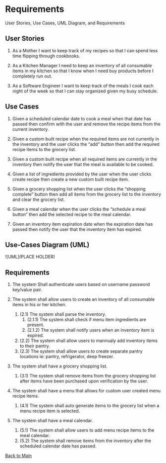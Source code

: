 # Requirements
User Stories, Use Cases, UML Diagram, and Requirements

## User Stories

1.	As a Mother I want to keep track of my recipes so that I can spend less time flipping through cookbooks.

2.	As a Kitchen Manager I need to keep an inventory of all consumable items in my kitchen so that I know when I need buy products before I completely run out.

3.	As a Software Engineer I want to keep track of the meals I cook each night of the week so that I can stay organized given my busy schedule.


## Use Cases

1.	Given a scheduled calendar date to cook a meal when that date has passed then confirm with the user and remove the recipe items from the current inventory.

2.	Given a custom built recipe when the required items are not currently in the inventory and the user clicks the “add” button then add the required recipe items to the grocery list.

3.	Given a custom built recipe  when all required items are currently in the inventory then notify the user that the meal is available to be cooked.

4.	Given a list of ingredients provided by the user when the user clicks create recipe then create a new custom built recipe item.

5.	Given a grocery shopping list when the user clicks the “shopping complete” button then add all items from the grocery list to the inventory and clear the grocery list.

6.	Given a meal calendar when the user clicks the “schedule a meal button” then add the selected recipe to the meal calendar.

7.	Given an inventory item expiration date when the expiration date has passed then notify the user that the inventory item has expired.

## Use-Cases Diagram (UML)

![UML](PLACE HOLDER)


## Requirements
1. The system Shall authenticate users based on username password key/value pair.
      
2. The system shall allow users to create an inventory of all consumable items in his or her kitchen.
   1. (2.1) The system shall parse the inventory.
      1.  (2.1.1) The system shall check if menu item ingredients are present.
      2.  (2.1.2) The system shall notify users when an inventory item is expired.
   2. (2.2) The system shall allow users to mannualy add inventory items to their pantry. 
   3. (2.3) The system shall allow users to create separate pantry locations ie: pantry, refrigerator, deep freezer.
   
3. The system shall have a grocery shopping list. 
   1. (3.1) The system shall remove items from the grocery shopping list after items have been purchased upon verification by the user.
   
4. The system shall have a menu that allows for custom user created menu recipe items.
   1. (4.1) The system shall auto generate items to the grocery list when a menu recipe item is selected.
   
5. The system shall have a meal calendar.
   1. (5.1) The system shall allow users to add menu recipe items to the meal calendar.
   2. (5.2) The system shall remove items from the inventory after the scheduled calendar date has passed.
          
   


[Back to Main](https://github.com/gabrielhager/Sous_Cloud_Pantry_Manger)
